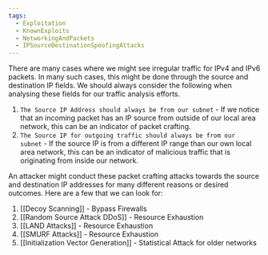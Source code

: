 ```yaml
---
tags:
  - Exploitation
  - KnownExploits
  - NetworkingAndPackets
  - IPSourceDestinationSpoofingAttacks
---
```

There are many cases where we might see irregular traffic for IPv4 and IPv6 packets. In many such cases, this might be done through the source and destination IP fields. We should always consider the following when analysing these fields for our traffic analysis efforts.

1. `The Source IP Address should always be from our subnet` - If we notice that an incoming packet has an IP source from outside of our local area network, this can be an indicator of packet crafting.
2. `The Source IP for outgoing traffic should always be from our subnet` - If the source IP is from a different IP range than our own local area network, this can be an indicator of malicious traffic that is originating from inside our network.

An attacker might conduct these packet crafting attacks towards the source and destination IP addresses for many different reasons or desired outcomes. Here are a few that we can look for:

1. [[Decoy Scanning]] - Bypass Firewalls
2. [[Random Source Attack DDoS]] - Resource Exhaustion 
3. [[LAND Attacks]] - Resource Exhaustion 
4. [[SMURF Attacks]] - Resource Exhaustion 
5. [[Initialization Vector Generation]] - Statistical Attack for older networks